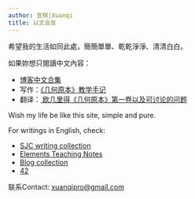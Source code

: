 ```yaml
---
author: 宣棋|Xuanqi
title: 以文会友
---
```

希望我的生活如同此處，簡簡單單、乾乾淨淨、清清白白。

如果妳想只閱讀中文內容：
- [博客中文合集](https://xuanqi.netlify.app/post/)  
- 写作：[《几何原本》教学手记](https://xunkeichiu.github.io/euclid_teaching/)
- 翻译：[ 欧几里得《几何原本》第一卷以及可讨论的问题](https://xunkeichiu.github.io/euclid_translation/)

Wish my life be like this site, simple and pure. 

For writings in English, check:
- [SJC writing collection](https://1drv.ms/u/s!AtMil6mu7v2riSqkqz-qJ_kgO_O_?e=aZXdOe) 
- [Elements Teaching Notes](https://xunkeichiu.github.io/euclid_teaching_en/)
- [Blog collection](https://xuanqi.netlify.app/note/) 
- [42](https://1drv.ms/u/s!AtMil6mu7v2rig9ozNf8Dgg6UHzd)

联系Contact: xuanqipro@gmail.com